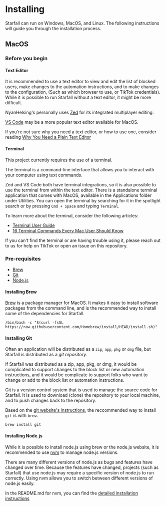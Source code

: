 # Installing

Starfall can run on Windows, MacOS, and Linux. The following instructions will guide you through the installation process.

## MacOS

### Before you begin

#### Text Editor

It is recommended to use a text editor to view and edit the list of blocked users, make changes to the automation instructions, and to make changes to the configuration, (Such as which browser to use, or TikTok credentials). While it is possible to run Starfall without a text editor, it might be more difficult.

NyanHelsing's personally uses [Zed](https://zed.dev/) for its integrated multiplayer editing.

[VS Code](https://code.visualstudio.com/) may be a more popular text editor available for MacOS.

If you're not sure why you need a text editor, or how to use one, consider reading [Why You Need a Plain Text Editor](https://www.howtogeek.com/795509/why-you-need-a-plain-text-editor/)

#### Terminal

This project currently requires the use of a terminal.

The terminal is a command-line interface that allows you to interact with your computer using text commands.

Zed and VS Code both have terminal integrations, so it is also possible to use the terminal from within the text editor. There is a standalone terminal application that comes with MacOS, available in the Applications folder under Utilities. You can open the terminal by searching for it in the spotlight search or by pressing `Cmd + Space` and typing `Terminal`.

To learn more about the terminal, consider the following articles:

- [Terminal User Guide](https://support.apple.com/guide/terminal/welcome/mac)
- [16 Terminal Commands Every Mac User Should Know](https://www.howtogeek.com/729038/16-terminal-commands-every-mac-user-should-know/)

If you can't find the terminal or are having trouble using it, please reach out to us for help on TikTok or open an issue on this repository.

### Pre-requisites

- [Brew](#installing-brew)
- [Git](#installing-git)
- [Node.js](#installing-nodejs)

#### Installing Brew

[Brew](https://brew.sh/) is a package manager for MacOS. It makes it easy to install software packages from the command line, and is the recommended way to install some of the dependencies for Starfall.

```
/bin/bash -c "$(curl -fsSL https://raw.githubusercontent.com/Homebrew/install/HEAD/install.sh)"
```

#### Installing Git

Often an application will be distributed as a `zip`, `app`, `pkg` or `dmg` file, but Starfall is distributed as a _git repository_.

If Starfall was distributed as a zip, app, pkg, or dmg, it would be complicated to support changes to the block list or new automation instructions, and it would be complicate to support folks who want to change or add to the block list or automation instructions.

Git is a version control system that is used to manage the source code for Starfall. It is used to download (clone) the repository to your local machine, and to push changes back to the repository.

Based on the [git website's instructions](https://git-scm.com/download/mac), the reccommended way to install `git` is with `brew`.

```
brew install git
```

#### Installing Node.js

While it is possible to install node.js using brew or the node.js website, it is recommended to use [nvm](nvm.sh) to manage node.js versions.

There are many different versions of node.js as bugs and features have changed over time. Because the features have changed, projects (such as Starfall) that use node.js may require a specific version of node.js to run correctly. Using nvm allows you to switch between different versions of node.js easily.

In the README.md for nvm, you can find the [detailed installation instructions](https://github.com/nvm-sh/nvm/blob/master/README.md#installing-and-updating)
